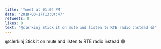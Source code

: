 ```yaml
---
title: 'Tweet at 01:04 PM'
date: '2018-03-17T13:04:47'
retweets: 0
likes: 0
text: "@clerkinj Stick it on mute and listen to RTE radio instead 😂"
---
```

@clerkinj Stick it on mute and listen to RTE radio instead 😂